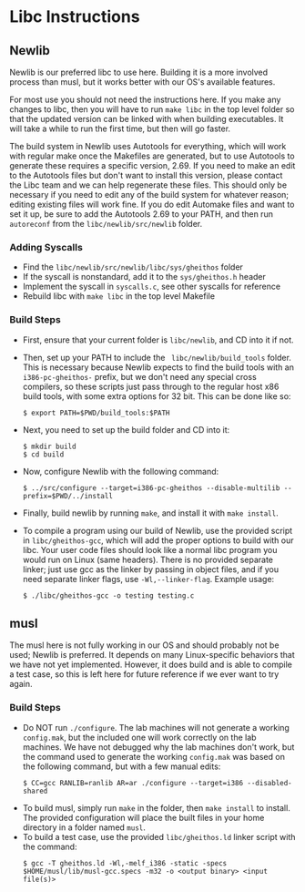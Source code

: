 # Libc Instructions

## Newlib

Newlib is our preferred libc to use here. Building it is a more involved process than musl, but it works better with our OS's available features.

For most use you should not need the instructions here. If you make any changes to libc, then you will have to run `make libc` in the top level folder so that the updated version can be linked with when building executables. It will take a while to run the first time, but then will go faster.

The build system in Newlib uses Autotools for everything, which will work with regular make once the Makefiles are generated, but to use Autotools to generate these requires a specific version, 2.69. If you need to make an edit to the Autotools files but don't want to install this version, please contact the Libc team and we can help regenerate these files. This should only be necessary if you need to edit any of the build system for whatever reason; editing existing files will work fine. If you do edit Automake files and want to set it up, be sure to add the Autotools 2.69 to your PATH, and then run `autoreconf` from the `libc/newlib/src/newlib` folder.

### Adding Syscalls

-   Find the `libc/newlib/src/newlib/libc/sys/gheithos` folder
-   If the syscall is nonstandard, add it to the `sys/gheithos.h` header
-   Implement the syscall in `syscalls.c`, see other syscalls for reference
-   Rebuild libc with `make libc` in the top level Makefile

### Build Steps

-   First, ensure that your current folder is `libc/newlib`, and CD into it if not.
-   Then, set up your PATH to include the ` libc/newlib/build_tools` folder. This is necessary because Newlib expects to find the build tools with an `i386-pc-gheithos-` prefix, but we don't need any special cross compilers, so these scripts just pass through to the regular host x86 build tools, with some extra options for 32 bit. This can be done like so:
    ```
    $ export PATH=$PWD/build_tools:$PATH
    ```
-   Next, you need to set up the build folder and CD into it:
    ```
    $ mkdir build
    $ cd build
    ```
-   Now, configure Newlib with the following command:
    ```
    $ ../src/configure --target=i386-pc-gheithos --disable-multilib --prefix=$PWD/../install
    ```
-   Finally, build newlib by running `make`, and install it with `make install`.
-   To compile a program using our build of Newlib, use the provided script in `libc/gheithos-gcc`, which will add the proper options to build with our libc. Your user code files should look like a normal libc program you would run on Linux (same headers). There is no provided separate linker; just use gcc as the linker by passing in object files, and if you need separate linker flags, use `-Wl,--linker-flag`. Example usage:

    ```
    $ ./libc/gheithos-gcc -o testing testing.c
    ```

## musl

The musl here is not fully working in our OS and should probably not be used; Newlib is preferred. It depends on many Linux-specific behaviors that we have not yet implemented. However, it does build and is able to compile a test case, so this is left here for future reference if we ever want to try again.

### Build Steps

-   Do NOT run `./configure`. The lab machines will not generate a working `config.mak`, but the included one will work correctly on the lab machines. We have not debugged why the lab machines don't work, but the command used to generate the working `config.mak` was based on the following command, but with a few manual edits:
    ```
    $ CC=gcc RANLIB=ranlib AR=ar ./configure --target=i386 --disabled-shared
    ```
-   To build musl, simply run `make` in the folder, then `make install` to install. The provided configuration will place the built files in your home directory in a folder named `musl`.
-   To build a test case, use the provided `libc/gheithos.ld` linker script with the command:
    ```
    $ gcc -T gheithos.ld -Wl,-melf_i386 -static -specs $HOME/musl/lib/musl-gcc.specs -m32 -o <output binary> <input file(s)>
    ```
